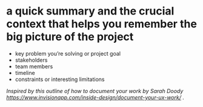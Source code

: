 # a quick summary and the crucial context that helps you remember the big picture of the project

- key problem you’re solving or project goal
- stakeholders
- team members 
- timeline
- constraints or interesting limitations

_Inspired by this outline of how to document your work by Sarah Doody https://www.invisionapp.com/inside-design/document-your-ux-work/ ._
